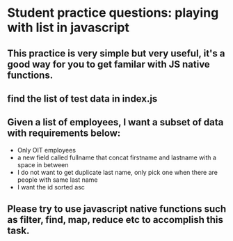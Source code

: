 # Student practice questions: playing with list in javascript

## This practice is very simple but very useful, it's a good way for you to get familar with JS native functions.

## find the list of test data in index.js

## Given a list of employees, I want a subset of data with requirements below:

- Only OIT employees
- a new field called fullname that concat firstname and lastname with a space in between
- I do not want to get duplicate last name, only pick one when there are people with same last name
- I want the id sorted asc

## Please try to use javascript native functions such as filter, find, map, reduce etc to accomplish this task.
